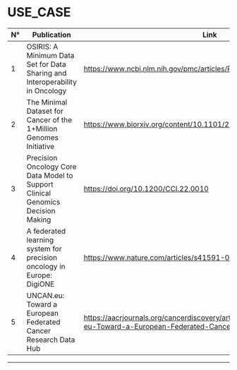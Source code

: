 # USE_CASE

| N° | Publication | Link | Year |
| --- | --- | --- | -- |  
| 1 | OSIRIS: A Minimum Data Set for Data Sharing and Interoperability in Oncology | https://www.ncbi.nlm.nih.gov/pmc/articles/PMC8140800/ | 2021 |
| 2 | The Minimal Dataset for Cancer of the 1+Million Genomes Initiative | https://www.biorxiv.org/content/10.1101/2023.10.07.561259v1 | 2023 |
| 3 | Precision Oncology Core Data Model to Support Clinical Genomics Decision Making | https://doi.org/10.1200/CCI.22.0010 | 2023
| 4 | A federated learning system for precision oncology in Europe: DigiONE | https://www.nature.com/articles/s41591-023-02715-8 | 2024 |
| 5 | UNCAN.eu: Toward a European Federated Cancer Research Data Hub | https://aacrjournals.org/cancerdiscovery/article/14/1/30/732551/UNCAN-eu-Toward-a-European-Federated-Cancer | 2024 |
------------
